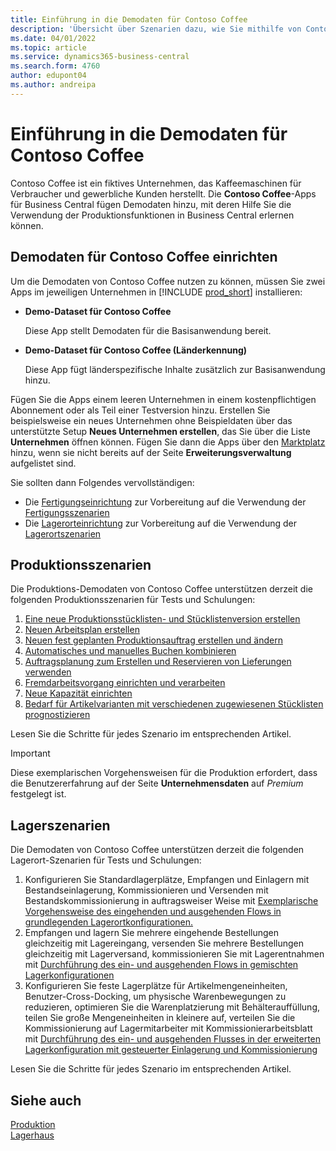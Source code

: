 ```yaml
---
title: Einführung in die Demodaten für Contoso Coffee
description: 'Übersicht über Szenarien dazu, wie Sie mithilfe von Contoso Coffee-Demodaten die Verwendung von Produktionsfunktionen in Business Central erlernen können.'
ms.date: 04/01/2022
ms.topic: article
ms.service: dynamics365-business-central
ms.search.form: 4760
author: edupont04
ms.author: andreipa
---
```


# <a name="introduction-to-contoso-coffee-demo-data"></a>Einführung in die Demodaten für Contoso Coffee

Contoso Coffee ist ein fiktives Unternehmen, das Kaffeemaschinen für Verbraucher und gewerbliche Kunden herstellt. Die **Contoso Coffee**-Apps für Business Central fügen Demodaten hinzu, mit deren Hilfe Sie die Verwendung der Produktionsfunktionen in Business Central erlernen können.  


## <a name="set-up-contoso-coffee-data"></a>Demodaten für Contoso Coffee einrichten

Um die Demodaten von Contoso Coffee nutzen zu können, müssen Sie zwei Apps im jeweiligen Unternehmen in [!INCLUDE [prod_short](../includes/prod_short.md)] installieren:  

- **Demo-Dataset für Contoso Coffee**  

    Diese App stellt Demodaten für die Basisanwendung bereit.  
- **Demo-Dataset für Contoso Coffee (Länderkennung)**  

    Diese App fügt länderspezifische Inhalte zusätzlich zur Basisanwendung hinzu.

Fügen Sie die Apps einem leeren Unternehmen in einem kostenpflichtigen Abonnement oder als Teil einer Testversion hinzu. Erstellen Sie beispielsweise ein neues Unternehmen ohne Beispieldaten über das unterstützte Setup **Neues Unternehmen erstellen**, das Sie über die Liste **Unternehmen** öffnen können. Fügen Sie dann die Apps über den [Marktplatz](../ui-extensions-install-uninstall.md#install) hinzu, wenn sie nicht bereits auf der Seite **Erweiterungsverwaltung** aufgelistet sind.  

Sie sollten dann Folgendes vervollständigen:
 - Die [Fertigungseinrichtung](manufacturing/contoso-coffee-manufacturing-intro.md) zur Vorbereitung auf die Verwendung der [Fertigungsszenarien](#manufacturing-scenarios)
 - Die [Lagerorteinrichtung](warehousing/contoso-coffee-warehousing-intro.md) zur Vorbereitung auf die Verwendung der [Lagerortszenarien](#warehousing-scenarios)

## <a name="manufacturing-scenarios"></a>Produktionsszenarien

Die Produktions-Demodaten von Contoso Coffee unterstützen derzeit die folgenden Produktionsszenarien für Tests und Schulungen:

1. [Eine neue Produktionsstücklisten- und Stücklistenversion erstellen](manufacturing/create-new-production-bom-version.md)  
2. [Neuen Arbeitsplan erstellen](manufacturing/create-new-routing.md)  
3. [Neuen fest geplanten Produktionsauftrag erstellen und ändern](manufacturing/create-firm-planned-production-order-change.md)  
4. [Automatisches und manuelles Buchen kombinieren](manufacturing/combine-automatic-manual-flushing.md)  
5. [Auftragsplanung zum Erstellen und Reservieren von Lieferungen verwenden](manufacturing/order-planning-create-reserve-supply.md)  
6. [Fremdarbeitsvorgang einrichten und verarbeiten](manufacturing/set-up-process-subcontracting-operation.md)  
7. [Neue Kapazität einrichten](manufacturing/set-up-new-capacity.md)  
8. [Bedarf für Artikelvarianten mit verschiedenen zugewiesenen Stücklisten prognostizieren](manufacturing/variants.md)  

Lesen Sie die Schritte für jedes Szenario im entsprechenden Artikel.  

> [!IMPORTANT]
> Diese exemplarischen Vorgehensweisen für die Produktion erfordert, dass die Benutzererfahrung auf der Seite **Unternehmensdaten** auf *Premium* festgelegt ist.

## <a name="warehousing-scenarios"></a>Lagerszenarien

Die Demodaten von Contoso Coffee unterstützen derzeit die folgenden Lagerort-Szenarien für Tests und Schulungen:

1.  Konfigurieren Sie Standardlagerplätze, Empfangen und Einlagern mit Bestandseinlagerung, Kommissionieren und Versenden mit Bestandskommissionierung in auftragsweiser Weise mit [Exemplarische Vorgehensweise des eingehenden und ausgehenden Flows in grundlegenden Lagerortkonfigurationen.](warehousing/warehouse-basic-flow-putaway-pick.md)
2.  Empfangen und lagern Sie mehrere eingehende Bestellungen gleichzeitig mit Lagereingang, versenden Sie mehrere Bestellungen gleichzeitig mit Lagerversand, kommissionieren Sie mit Lagerentnahmen mit [Durchführung des ein- und ausgehenden Flows in gemischten Lagerkonfigurationen](warehousing/warehouse-mixed-flow-receive-pick-ship.md)
3.  Konfigurieren Sie feste Lagerplätze für Artikelmengeneinheiten, Benutzer-Cross-Docking, um physische Warenbewegungen zu reduzieren, optimieren Sie die Warenplatzierung mit Behälterauffüllung, teilen Sie große Mengeneinheiten in kleinere auf, verteilen Sie die Kommissionierung auf Lagermitarbeiter mit Kommissionierarbeitsblatt mit [Durchführung des ein- und ausgehenden Flusses in der erweiterten Lagerkonfiguration mit gesteuerter Einlagerung und Kommissionierung](warehousing/warehouse-directed-flow.md)

Lesen Sie die Schritte für jedes Szenario im entsprechenden Artikel.
   
## <a name="see-also"></a>Siehe auch

[Produktion](../production-manage-manufacturing.md)  
[Lagerhaus](../warehouse-manage-warehouse.md)  

